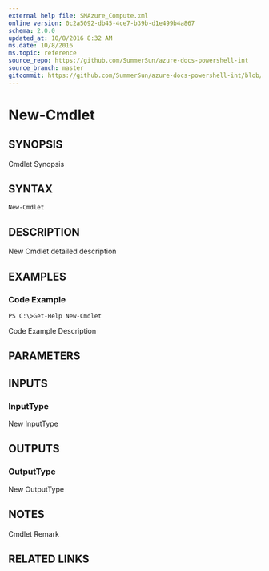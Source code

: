 ```yaml
---
external help file: SMAzure_Compute.xml
online version: 0c2a5092-db45-4ce7-b39b-d1e499b4a867
schema: 2.0.0
updated_at: 10/8/2016 8:32 AM
ms.date: 10/8/2016
ms.topic: reference
source_repo: https://github.com/SummerSun/azure-docs-powershell-int
source_branch: master
gitcommit: https://github.com/SummerSun/azure-docs-powershell-int/blob/3c5913303624ba7a7970d6758aac68ea04359cee/azureps-cmdlets-docs/Service%20Management/v1.0/Compute/New-Cmdlet.md
---
```


# New-Cmdlet
## SYNOPSIS
Cmdlet Synopsis

## SYNTAX

```
New-Cmdlet
```

## DESCRIPTION
New Cmdlet detailed description

## EXAMPLES

### Code Example
```
PS C:\>Get-Help New-Cmdlet
```

Code Example Description

## PARAMETERS

## INPUTS

### InputType
New InputType

## OUTPUTS

### OutputType
New OutputType

## NOTES
Cmdlet Remark

## RELATED LINKS

